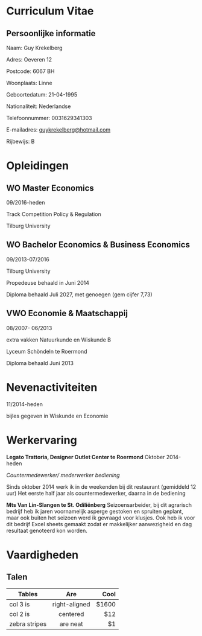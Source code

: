 Curriculum Vitae
====
Persoonlijke informatie
----
Naam:           Guy Krekelberg

Adres:          Oeveren 12

Postcode:       6067 BH

Woonplaats:     Linne

Geboortedatum:  21-04-1995

Nationaliteit:  Nederlandse

Telefoonnummer: 0031629341303

E-mailadres:    guykrekelberg@hotmail.com

Rijbewijs:      B

Opleidingen
====   
WO Master Economics
---
09/2016-heden

Track Competition Policy & Regulation

Tilburg University

  
WO Bachelor Economics & Business Economics 
----
09/2013-07/2016

Tilburg University

Propedeuse behaald in Juni 2014

Diploma behaald Juli 2027, met genoegen (gem cijfer 7,73)

  
VWO Economie & Maatschappij
----
08/2007- 06/2013

extra vakken Natuurkunde en Wiskunde B

Lyceum Schöndeln te Roermond

Diploma behaald Juni 2013

Nevenactiviteiten
====
11/2014-heden 

bijles gegeven in Wiskunde en Economie

Werkervaring
====

__Legato Trattoria, Designer Outlet Center te Roermond__
Oktober 2014-heden 

_Countermedewerker/ mederwerker bediening_ 

Sinds oktober 2014 werk ik in de weekenden bij dit restaurant (gemiddeld 12 uur)
Het eerste half jaar als countermedewerker, daarna in de bediening 

__Mts Van Lin-Slangen te St. Odiliënberg__
Seizoensarbeider, bij dit agrarisch bedrijf heb ik jaren voornamelijk asperge gestoken en spruiten geplant, maar ook buiten het seizoen werd ik gevraagd voor klusjes. Ook heb ik voor dit bedrijf Excel sheets gemaakt zodat er makkelijker aanwezigheid en dag resultaat genoteerd kon worden.

Vaardigheden
====
Talen
---
| Tables        | Are           | Cool  |
| ------------- |:-------------:| -----:|
| col 3 is      | right-aligned | $1600 |
| col 2 is      | centered      |   $12 |
| zebra stripes | are neat      |    $1 |



